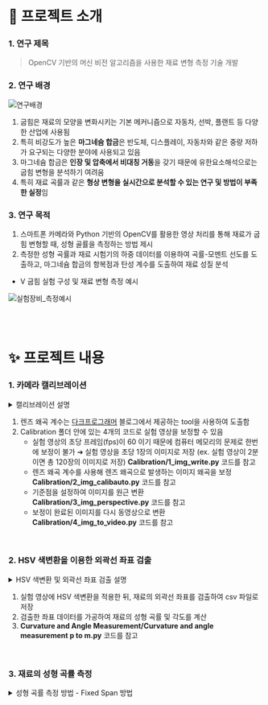 # 🌱 프로젝트 소개

### 1. 연구 제목
> OpenCV 기반의 머신 비전 알고리즘을 사용한 재료 변형 측정 기술 개발

### 2. 연구 배경

<img width:700px src="https://github.com/dogpaw1230/Measurement_Algorithm/assets/146051611/49b3bca1-e860-4450-aea4-54947fd936b5" alt="연구배경">

<br>

  1. 굽힘은 재료의 모양을 변화시키는 기본 메커니즘으로 자동차, 선박, 플랜트 등 다양한 산업에 사용됨
  2. 특히 비강도가 높은 **마그네슘 합금**은 반도체, 디스플레이, 자동차와 같은 중량 저하가 요구되는 다양한 분야에 사용되고 있음
  3. 마그네슘 합금은 **인장 및 압축에서 비대칭 거동**을 갖기 때문에 유한요소해석으로는 굽힘 변형을 분석하기 여려움
  4. 특히 재료 곡률과 같은 **형상 변형을 실시간으로 분석할 수 있는 연구 및 방법이 부족한 실정**임



### 3. 연구 목적

  1. 스마트폰 카메라와 Python 기반의 OpenCV를 활용한 영상 처리를 통해 재료가 굽힘 변형할 때, 성형 골률을 측정하는 방법 제시
  2. 측정한 성형 곡률과 재료 시험기의 하중 데이터를 이용하여 곡률-모멘트 선도를 도출하고, 마그네슘 합금의 항복점과 탄성 계수를 도출하여 재료 성질 분석

- V 굽힘 실험 구성 및 재료 변형 측정 예시
  
<img width:700px src="https://github.com/dogpaw1230/Measurement_Algorithm/assets/146051611/4d73979d-2901-4dbe-817f-ae1d16c9139a" alt="실험장비_측정예시">

<br><br>


# ✨ 프로젝트 내용

### 1. 카메라 캘리브레이션

<details>
  <summary>캘리브레이션 설명</summary>
    <img width:700px src="https://github.com/dogpaw1230/Measurement_Algorithm/assets/146051611/d7a1b930-0130-4d22-a7d0-09c76e3a072f" alt="카메라캘리브레이션">
    <img width:700px src="https://github.com/dogpaw1230/Measurement_Algorithm/assets/146051611/c9d903ad-9b4a-470b-be74-4f781d57d324" alt="카메라캘리브레이션">
    <img width:700px src="https://github.com/dogpaw1230/Measurement_Algorithm/assets/146051611/e844472b-8ba2-4e5d-8493-27b783b5ed49" alt="카메라캘리브레이션">
</details>


  1. 렌즈 왜곡 계수는 [다크프로그래머](https://darkpgmr.tistory.com/32) 블로그에서 제공하는 tool을 사용하여 도출함
  2. Calibration 폴더 안에 있는 4개의 코드로 실험 영상을 보정할 수 있음 <br>
     - 실험 영상의 초당 프레임(fps)이 60 이기 때문에 컴퓨터 메모리의 문제로 한번에 보정이 불가
       ➔ 실험 영상을 초당 1장의 이미지로 저장 (ex. 실험 영상이 2분이면 총 120장의 이미지로 저장) **Calibration/1_img_write.py** 코드를 참고
     - 렌즈 왜곡 계수를 사용해 렌즈 왜곡으로 발생하는 이미지 왜곡을 보정 **Calibration/2_img_calibauto.py** 코드를 참고
     - 기준점을 설정하여 이미지를 원근 변환 **Calibration/3_img_perspective.py** 코드를 참고
     - 보정이 완료된 이미지를 다시 동영상으로 변환 **Calibration/4_img_to_video.py** 코드를 참고
    
<br>

### 2. HSV 색변환을 이용한 외곽선 좌표 검출

<details>
  <summary>HSV 색변환 및 외곽선 좌표 검출 설명</summary>
    <img width:700px src="https://github.com/dogpaw1230/Measurement_Algorithm/assets/146051611/4ca0aeb8-c0b2-4bea-a691-a3fc98d9345c" alt="외곽선검출">
</details>


  1. 실험 영상에 HSV 색변환을 적용한 뒤, 재료의 외곽선 좌표를 검출하여 csv 파일로 저장
  2. 검출한 좌표 데이터를 가공하여 재료의 성형 곡률 및 각도를 계산
  3. **Curvature and Angle Measurement/Curvature and angle measurement p to m.py** 코드를 참고

<br>

### 3. 재료의 성형 곡률 측정

<details>
  <summary>성형 곡률 측정 방법 - Fixed Span 방법</summary>
    <img width:700px src="https://github.com/dogpaw1230/Measurement_Algorithm/assets/146051611/4ca0aeb8-c0b2-4bea-a691-a3fc98d9345c" alt="외곽선검출">
</details>


